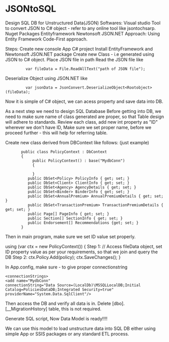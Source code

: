 # JSONtoSQL
Design SQL DB for Unstructured Data(JSON)
Softwares:
        Visual studio
        Tool to convert JSON to C# object - refer to any online tool like jsontochsarp.
        Nuget Packages
          Entityframework
          Newtonsoft JSON.NET
 Approach:
          Using Entity Framework Code-First approach.
 
 Steps:
 Create new console App C# project
 Install EntityFramework and Newtonsoft JSON.NET package
 Create new Class - i.e generated using JSON to C# object.
 Place JSON file in path
 Read the JSON file like
 
             var fileData = File.ReadAllText("path of JSON file");
             
 Deserialize Object using JSON.NET like
 
             var jsonData = JsonConvert.DeserializeObject<Rootobject>(fileData);
             
  Now it is simple of C# object, we can acess property and save data into DB.
  
  As a next step we need to design SQL Database
      Before getting into DB, we need to make sure name of class generated are proper, so that Table design will adhere to standards.
        Review each class, add new int property as "ID" wherever we don't have ID,
        Make sure we set proper name, before we proceed further - this will help for referring table.
  
  Create new class derived from DBContext like follows: (just example)
  
  
           public class PolicyContext : DbContext
           {
                public PolicyContext() : base("MydbConn")  
                {

                }
              public DbSet<Policy> PolicyInfo { get; set; }
              public DbSet<Client> ClientInfo { get; set; }
              public DbSet<Agency> AgencyDetails { get; set; }
              public DbSet<Binder> BinderInfo { get; set; }
              public DbSet<AnnualPremium> AnnualPremiumDetails { get; set; }
              public DbSet<TransactionPremium> TransactionPremiumDetails { get; set; }
              public Page[] PageInfo { get; set; }
              public Section[] SectionInfo { get; set; }
              public Endorsement[] Recommendations {get; set; }
           }
           
  
  Then in main program, make sure we set ID value set properly.
  
   using (var ctx = new PolicyContext())
            {
                  Step 1:
                    // Access fileData object, set ID property value as per your requirements, so that we join and query the DB
                  Step 2:
                       ctx.Policy.Add(policy);
                        ctx.SaveChanges();
            }
            

  In App.config, make sure - to give proper connectionstring
  
    <connectionStrings>
    <add name="MydbConn"
    connectionString="Data Source=(LocalDb)\MSSQLLocalDB;Initial Catalog=PoliciesDataDB;Integrated Security=true"
    providerName="System.Data.SqlClient"/>
  </connectionStrings>
  
  
  Then access the DB and verify all data is in.
  Delete [dbo].[__MigrationHistory] table, this is not required.
  
  Generate SQL script, Now Data Model is ready!!!!
  
  We can use this model to load unstructure data into SQL DB either using simple App or SSIS packages or any standard ETL process.
  
  
  
